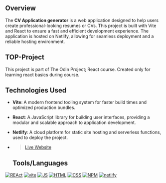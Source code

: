 

 
## Overview
The **CV Application generator** is a web application designed to help users create professional-looking resumes or CVs. This project is built with Vite and React to ensure a fast and efficient development experience. The application is hosted on Netlify, allowing for seamless deployment and a reliable hosting environment.

## TOP-Project
This project is part of The Odin Project; React course. Created only for learning react basics during course.


## Technologies Used
- **Vite**: A modern frontend tooling system for faster build times and optimized production bundles.
- **React**: A JavaScript library for building user interfaces, providing a modular and scalable approach to application development.
- **Netlify**: A cloud platform for static site hosting and serverless functions, used to deploy the project.
- > [Live Website](https://cv-application-top.netlify.app/)
  
  ## Tools/Languages

[![REAct](https://img.shields.io/badge/-REAct-000?style=for-the-badge&logo=REAct)](#) [![vite](https://img.shields.io/badge/-vite-000?style=for-the-badge&logo=vite)](#)  [![JS](https://img.shields.io/badge/-JAVASCRIPT-000?style=for-the-badge&logo=javascript&logoColor=F0DB4F)](#) [![HTML](https://img.shields.io/badge/-HTML-000?style=for-the-badge&logo=html5)](#) [![CSS](https://img.shields.io/badge/-CSS-000?style=for-the-badge&logo=css3&logoColor=1572B6)](#) [![NPM](https://img.shields.io/badge/-npm-000?style=for-the-badge&logo=npm)](#) [![netlify](https://img.shields.io/badge/-netlify-000?style=for-the-badge&logo=netlify)](#)
